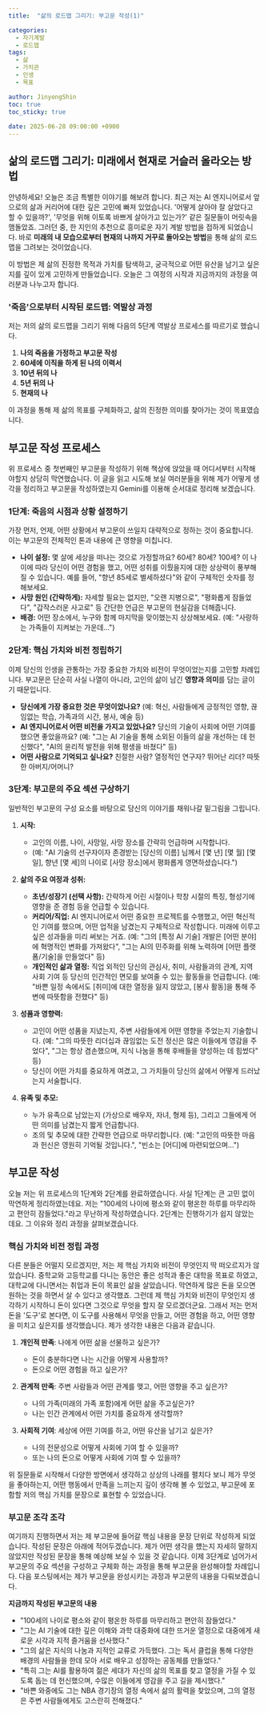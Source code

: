 ```yaml
---
title:  "삶의 로드맵 그리기: 부고문 작성(1)"

categories:
  - 자기계발
  - 로드맵
tags:
  - 삶
  - 가치관
  - 인생
  - 목표

author: JinyongShin
toc: true
toc_sticky: true
 
date: 2025-06-28 09:00:00 +0900
---
```


## 삶의 로드맵 그리기: 미래에서 현재로 거슬러 올라오는 방법

안녕하세요! 오늘은 조금 특별한 이야기를 해보려 합니다. 최근 저는 AI 엔지니어로서 앞으로의 삶과 커리어에 대한 깊은 고민에 빠져 있었습니다. '어떻게 살아야 잘 살았다고 할 수 있을까?', '무엇을 위해 이토록 바쁘게 살아가고 있는가?' 같은 질문들이 머릿속을 맴돌았죠. 그러던 중, 한 지인의 추천으로 흥미로운 자기 계발 방법을 접하게 되었습니다. 바로 **미래의 내 모습으로부터 현재의 나까지 거꾸로 돌아오는 방법**을 통해 삶의 로드맵을 그려보는 것이었습니다.

이 방법은 제 삶의 진정한 목적과 가치를 탐색하고, 궁극적으로 어떤 유산을 남기고 싶은지를 깊이 있게 고민하게 만들었습니다. 오늘은 그 여정의 시작과 지금까지의 과정을 여러분과 나누고자 합니다.

### '죽음'으로부터 시작된 로드맵: 역발상 과정

저는 저의 삶의 로드맵을 그리기 위해 다음의 5단계 역발상 프로세스를 따르기로 했습니다.

1.  **나의 죽음을 가정하고 부고문 작성**
2.  **60세에 이직을 하게 된 나의 이력서**
3.  **10년 뒤의 나**
4.  **5년 뒤의 나**
5.  **현재의 나**

이 과정을 통해 제 삶의 목표를 구체화하고, 삶의 진정한 의미를 찾아가는 것이 목표였습니다.


## 부고문 작성 프로세스

위 프로세스 중 첫번째인 부고문을 작성하기 위해 책상에 앉았을 때 어디서부터 시작해야할지 상당히 막연했습니다. 이 글을 읽고 시도해 보실 여러분들을 위해 제가 어떻게 생각을 정리하고 부고문을 작성하였는지 Gemini를 이용해 순서대로 정리해 보겠습니다.

### 1단계: 죽음의 시점과 상황 설정하기

가장 먼저, 언제, 어떤 상황에서 부고문이 쓰일지 대략적으로 정하는 것이 중요합니다. 이는 부고문의 전체적인 톤과 내용에 큰 영향을 미칩니다.

* **나이 설정:** 몇 살에 세상을 떠나는 것으로 가정할까요? 60세? 80세? 100세? 이 나이에 따라 당신이 어떤 경험을 했고, 어떤 성취를 이뤘을지에 대한 상상력이 풍부해질 수 있습니다. 예를 들어, "향년 85세로 별세하셨다"와 같이 구체적인 숫자를 정해보세요.
* **사망 원인 (간략하게):** 자세할 필요는 없지만, "오랜 지병으로", "평화롭게 잠들었다", "갑작스러운 사고로" 등 간단한 언급은 부고문의 현실감을 더해줍니다.
* **배경:** 어떤 장소에서, 누구와 함께 마지막을 맞이했는지 상상해보세요. (예: "사랑하는 가족들이 지켜보는 가운데...")

### 2단계: 핵심 가치와 비전 정립하기

이제 당신의 인생을 관통하는 가장 중요한 가치와 비전이 무엇이었는지를 고민할 차례입니다. 부고문은 단순히 사실 나열이 아니라, 고인의 삶이 남긴 **영향과 의미**를 담는 글이기 때문입니다.

* **당신에게 가장 중요한 것은 무엇이었나요?** (예: 혁신, 사람들에게 긍정적인 영향, 끊임없는 학습, 가족과의 시간, 봉사, 예술 등)
* **AI 엔지니어로서 어떤 비전을 가지고 있었나요?** 당신의 기술이 사회에 어떤 기여를 했으면 좋았을까요? (예: "그는 AI 기술을 통해 소외된 이들의 삶을 개선하는 데 헌신했다", "AI의 윤리적 발전을 위해 평생을 바쳤다" 등)
* **어떤 사람으로 기억되고 싶나요?** 친절한 사람? 열정적인 연구자? 뛰어난 리더? 따뜻한 아버지/어머니?

### 3단계: 부고문의 주요 섹션 구상하기

일반적인 부고문의 구성 요소를 바탕으로 당신의 이야기를 채워나갈 밑그림을 그립니다.

1.  **시작:**
    * 고인의 이름, 나이, 사망일, 사망 장소를 간략히 언급하며 시작합니다.
    * (예: "AI 기술의 선구자이자 존경받는 [당신의 이름] 님께서 [몇 년] [몇 월] [몇 일], 향년 [몇 세]의 나이로 [사망 장소]에서 평화롭게 영면하셨습니다.")

2.  **삶의 주요 여정과 성취:**
    * **초년/성장기 (선택 사항):** 간략하게 어린 시절이나 학창 시절의 특징, 형성기에 영향을 준 경험 등을 언급할 수 있습니다.
    * **커리어/직업:** AI 엔지니어로서 어떤 중요한 프로젝트를 수행했고, 어떤 혁신적인 기여를 했으며, 어떤 업적을 남겼는지 구체적으로 작성합니다. 미래에 이루고 싶은 성과들을 미리 써보는 거죠. (예: "그의 [특정 AI 기술] 개발은 [어떤 분야]에 혁명적인 변화를 가져왔다", "그는 AI의 민주화를 위해 노력하며 [어떤 플랫폼/기술]을 만들었다" 등)
    * **개인적인 삶과 열정:** 직업 외적인 당신의 관심사, 취미, 사람들과의 관계, 지역 사회 기여 등 당신의 인간적인 면모를 보여줄 수 있는 활동들을 언급합니다. (예: "바쁜 일정 속에서도 [취미]에 대한 열정을 잃지 않았고, [봉사 활동]을 통해 주변에 따뜻함을 전했다" 등)

3.  **성품과 영향력:**
    * 고인이 어떤 성품을 지녔는지, 주변 사람들에게 어떤 영향을 주었는지 기술합니다. (예: "그의 따뜻한 리더십과 끊임없는 도전 정신은 많은 이들에게 영감을 주었다", "그는 항상 겸손했으며, 지식 나눔을 통해 후배들을 양성하는 데 힘썼다" 등)
    * 당신이 어떤 가치를 중요하게 여겼고, 그 가치들이 당신의 삶에서 어떻게 드러났는지 서술합니다.

4.  **유족 및 추모:**
    * 누가 유족으로 남았는지 (가상으로 배우자, 자녀, 형제 등), 그리고 그들에게 어떤 의미를 남겼는지 짧게 언급합니다.
    * 조의 및 추모에 대한 간략한 언급으로 마무리합니다. (예: "고인의 따뜻한 마음과 헌신은 영원히 기억될 것입니다.", "빈소는 [어디]에 마련되었으며...")

## 부고문 작성

오늘 저는 위 프로세스의 1단계와 2단계를 완료하였습니다. 사실 1단계는 큰 고민 없이 막연하게 정리하였는데요. 저는 "100세의 나이에 평소와 같이 평온한 하루를 마무리하고 편안히 잠들었다."라고 무난하게 작성하였습니다.
2단계는 진행하기가 쉽지 않았는데요. 그 이유와 정리 과정을 살펴보겠습니다.

### 핵심 가치와 비전 정립 과정

다른 분들은 어떨지 모르겠지만, 저는 제 핵심 가치와 비전이 무엇인지 딱 떠오르지가 않았습니다. 중학교와 고등학교를 다니는 동안은 좋은 성적과 좋은 대학을 목표로 하였고, 대학교에 다니면서는 취업과 돈이 목표인 삶을 살았습니다. 막연하게 많은 돈을 모으면 원하는 것을 하면서 살 수 있다고 생각했죠. 그런데 제 핵심 가치와 비전이 무엇인지 생각하기 시작하니 돈이 있다면 그것으로 무엇을 할지 잘 모르겠더군요. 그래서 저는 먼저 돈을 '도구'로 본다면, 이 도구를 사용해서 무엇을 만들고, 어떤 경험을 하고, 어떤 영향을 미치고 싶은지를 생각했습니다. 제가 생각한 내용은 다음과 같습니다.

1. **개인적 만족**: 나에게 어떤 삶을 선물하고 싶은가?
    * 돈이 충분하다면 나는 시간을 어떻게 사용할까?
    * 돈으로 어떤 경험을 하고 싶은가?

2. **관계적 만족**: 주변 사람들과 어떤 관계를 맺고, 어떤 영향을 주고 싶은가?
    * 나의 가족(미래의 가족 포함)에게 어떤 삶을 주고싶은가?
    * 나는 인간 관계에서 어떤 가치를 중요하게 생각할까?

3. **사회적 기여**: 세상에 어떤 기여를 하고, 어떤 유산을 남기고 싶은가? 
    * 나의 전문성으로 어떻게 사회에 기여 할 수 있을까?
    * 또는 나의 돈으로 어떻게 사회에 기여 할 수 있을까?

위 질문들로 시작해서 다양한 방면에서 생각하고 상상의 나래를 펼치다 보니 제가 무엇을 좋아하는지, 어떤 행동에서 만족을 느끼는지 깊이 생각해 볼 수 있었고, 부고문에 포함할 저의 핵심 가치를 문장으로 표현할 수 있었습니다.

### 부고문 조각 조각

여기까지 진행하면서 저는 제 부고문에 들어갈 핵심 내용을 문장 단위로 작성하게 되었습니다. 작성된 문장은 아래에 적어두겠습니다. 제가 어떤 생각을 헀는지 자세히 말하지 않았지만 작성된 문장을 통해 예상해 보실 수 있을 것 같습니다. 이제 3단계로 넘어가서 부고문의 주요 섹션을 구성하고 구체화 하는 과정을 통해 부고문을 완성해야할 차례입니다. 다음 포스팅에서는 제가 부고문을 완성시키는 과정과 부고문의 내용을 다뤄보겠습니다.

**지금까지 작성된 부고문의 내용**

* "100세의 나이로 평소와 같이 평온한 하루를 마무리하고 편안히 잠들었다."
* "그는 AI 기술에 대한 깊은 이해와 과학 대중화에 대한 뜨거운 열정으로 대중에게 새로운 시각과 지적 즐거움을 선사했다."
* "그의 삶은 지식의 나눔과 지적인 교류로 가득했다. 그는 독서 클럽을 통해 다양한 배경의 사람들을 한데 모아 서로 배우고 성장하는 공동체를 만들었다."
* "특히 그는 AI를 활용하여 젊은 세대가 자신의 삶의 목표를 찾고 열정을 가질 수 있도록 돕는 데 헌신했으며, 수많은 이들에게 영감을 주고 길을 제시했다."
* "바쁜 와중에도 그는 NBA 경기장의 열정 속에서 삶의 활력을 찾았으며, 그의 열정은 주변 사람들에게도 고스란히 전해졌다."